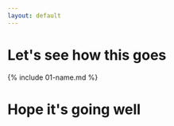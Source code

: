 ```yaml
---
layout: default
---
```

# Let's see how this goes
{% include 01-name.md %}

# Hope it's going well

